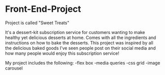 # Front-End-Project

Project is called "Sweet Treats"

It's a dessert-kit subscription service for customers wanting to make healthy yet delicious desserts at home. Comes with all the ingredients and instructions on how to bake the desserts. This project was inspired by all the delicious baked goods I've seen people post on their social media and how many people would enjoy this subscription service!

My project includes the following:
-flex box
-media queries
-css grid
-image carousel
